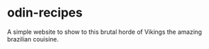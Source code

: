 # odin-recipes

A simple website to show to this brutal horde of Vikings the amazing brazilian couisine.
